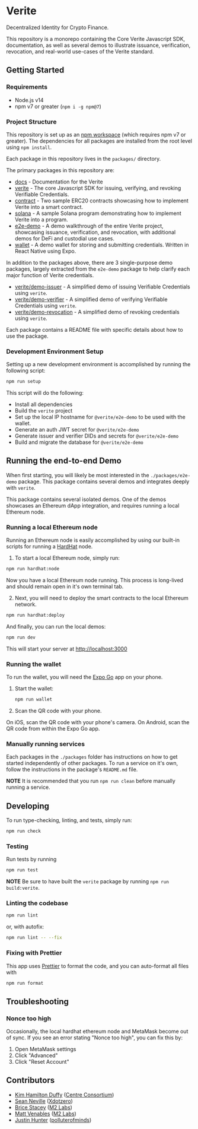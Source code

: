 # Verite

Decentralized Identity for Crypto Finance.

This repository is a monorepo containing the Core Verite Javascript SDK, documentation, as well as several demos to illustrate issuance, verification, revocation, and real-world use-cases of the Verite standard.

## Getting Started

### Requirements

- Node.js v14
- npm v7 or greater (`npm i -g npm@7`)

### Project Structure

This repository is set up as an [npm workspace](https://docs.npmjs.com/cli/v7/using-npm/workspaces) (which requires npm v7 or greater). The dependencies for all packages are installed from the root level using `npm install`.

Each package in this repository lives in the `packages/` directory.

The primary packages in this repository are:

- [docs](./packages/docs) - Documentation for the Verite
- [verite](./packages/verite) - The core Javascript SDK for issuing, verifying, and revoking Verifiable Credentials.
- [contract](./packages/contract) - Two sample ERC20 contracts showcasing how to implement Verite into a smart contract.
- [solana](./packages/solana) - A sample Solana program demonstrating how to implement Verite into a program.
- [e2e-demo](./packages/e2e-demo) - A demo walkthrough of the entire Verite project, showcasing issuance, verification, and revocation, with additional demos for DeFi and custodial use cases.
- [wallet](./packages/wallet) - A demo wallet for storing and submitting credentials. Written in React Native using Expo.

In addition to the packages above, there are 3 single-purpose demo packages, largely extracted
from the `e2e-demo` package to help clarify each major function of Verite credentials.

- [verite/demo-issuer](./packages/demo-issuer) - A simplified demo of issuing Verifiable Credentials using `verite`.
- [verite/demo-verifier](./packages/demo-verifier) - A simplified demo of verifying Verifiable Credentials using `verite`.
- [verite/demo-revocation](./packages/demo-revocation) - A simplified demo of revoking credentials using `verite`.

Each package contains a README file with specific details about how to use the package.

### Development Environment Setup

Setting up a new development environment is accomplished by running the following script:

```sh
npm run setup
```

This script will do the following:

- Install all dependencies
- Build the `verite` project
- Set up the local IP hostname for `@verite/e2e-demo` to be used with the wallet.
- Generate an auth JWT secret for `@verite/e2e-demo`
- Generate issuer and verifier DIDs and secrets for `@verite/e2e-demo`
- Build and migrate the database for `@verite/e2e-demo`

## Running the end-to-end Demo

When first starting, you will likely be most interested in the `./packages/e2e-demo` package. This package contains several demos and integrates deeply with `verite`.

This package contains several isolated demos. One of the demos showcases an Ethereum dApp integration, and requires running a local Ethereum node.

### Running a local Ethereum node

Running an Ethereum node is easily accomplished by using our built-in scripts for running a [HardHat](https://hardhat.org) node.

1. To start a local Ethereum node, simply run:

```sh
npm run hardhat:node
```

Now you have a local Ethereum node running. This process is long-lived and should remain open in it's own terminal tab.

2. Next, you will need to deploy the smart contracts to the local Ethereum network.

```sh
npm run hardhat:deploy
```

And finally, you can run the local demos:

```sh
npm run dev
```

This will start your server at [http://localhost:3000](http://localhost:3000)

### Running the wallet

To run the wallet, you will need the [Expo Go](https://expo.dev/client) app on your phone.

1. Start the wallet:

   ```sh
   npm run wallet
   ```

2. Scan the QR code with your phone.

On iOS, scan the QR code with your phone's camera.
On Android, scan the QR code from within the Expo Go app.

### Manually running services

Each packages in the `./packages` folder has instructions on how to get started
independently of other packages. To run a service on it's own, follow the instructions
in the package's `README.md` file.

**NOTE** It is recommended that you run `npm run clean` before manually running a service.

## Developing

To run type-checking, linting, and tests, simply run:

```sh
npm run check
```

### Testing

Run tests by running

```sh
npm run test
```

**NOTE** Be sure to have built the `verite` package by running `npm run build:verite`.

### Linting the codebase

```sh
npm run lint
```

or, with autofix:

```sh
npm run lint -- --fix
```

### Fixing with Prettier

This app uses [Prettier](https://prettier.io) to format the code, and you can auto-format all files with

```sh
npm run format
```

## Troubleshooting

### Nonce too high

Occasionally, the local hardhat ethereum node and MetaMask become out of sync. If you see an error stating "Nonce too high", you can fix this by:

1. Open MetaMask settings
2. Click "Advanced"
3. Click "Reset Account"

## Contributors

- [Kim Hamilton Duffy](https://github.com/kimdhamilton) ([Centre Consortium](https://centre.io))
- [Sean Neville](https://github.com/psnevio) ([Xdotzero](http://xdotzero.com))
- [Brice Stacey](https://github.com/bricestacey) ([M2 Labs](https://m2.xyz))
- [Matt Venables](https://github.com/venables) ([M2 Labs](https://m2.xyz))
- [Justin Hunter](https://github.com/polluterofminds) ([polluterofminds](https://polluterofminds.com))
